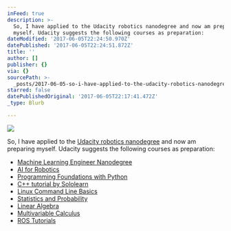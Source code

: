 ```yaml
---
inFeed: true
description: >-
  So, I have applied to the Udacity robotics nanodegree and now am preparing
  myself. Udacity suggests the following courses as preparation:
dateModified: '2017-06-05T22:24:50.970Z'
datePublished: '2017-06-05T22:24:51.872Z'
title: ''
author: []
publisher: {}
via: {}
sourcePath: >-
  _posts/2017-06-05-so-i-have-applied-to-the-udacity-robotics-nanodegree-and-no.md
starred: false
datePublishedOriginal: '2017-06-05T22:17:41.472Z'
_type: Blurb

---
```

![](https://the-grid-user-content.s3-us-west-2.amazonaws.com/b20b3941-870a-4f34-adef-8a603c525f18.png)

So, I have applied to the [Udacity robotics nanodegree][0] and now am preparing myself. Udacity suggests the following courses as preparation:

* [Machine Learning Engineer Nanodegree][1]
* [AI for Robotics][2]
* [Programming Foundations with Python][3]
* [C++ tutorial by Sololearn][4]
* [Linux Command Line Basics][5]
* [Statistics and Probability][6]
* [Linear Algebra][7]
* [Multivariable Calculus][8]
* [ROS Tutorials][9]

[0]: https://www.udacity.com/robotics
[1]: https://www.udacity.com/course/nd009
[2]: https://www.udacity.com/course/cs373
[3]: https://www.udacity.com/course/ud036
[4]: https://www.sololearn.com/Course/CPlusPlus/
[5]: https://www.udacity.com/course/ud595
[6]: https://www.khanacademy.org/math/statistics-probability
[7]: https://www.khanacademy.org/math/linear-algebra
[8]: https://www.khanacademy.org/math/multivariable-calculus
[9]: http://wiki.ros.org/ROS/Tutorials